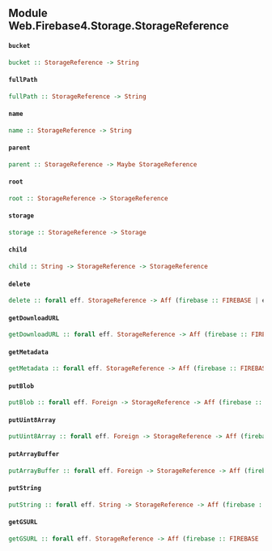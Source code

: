 ## Module Web.Firebase4.Storage.StorageReference

#### `bucket`

``` purescript
bucket :: StorageReference -> String
```

#### `fullPath`

``` purescript
fullPath :: StorageReference -> String
```

#### `name`

``` purescript
name :: StorageReference -> String
```

#### `parent`

``` purescript
parent :: StorageReference -> Maybe StorageReference
```

#### `root`

``` purescript
root :: StorageReference -> StorageReference
```

#### `storage`

``` purescript
storage :: StorageReference -> Storage
```

#### `child`

``` purescript
child :: String -> StorageReference -> StorageReference
```

#### `delete`

``` purescript
delete :: forall eff. StorageReference -> Aff (firebase :: FIREBASE | eff) Unit
```

#### `getDownloadURL`

``` purescript
getDownloadURL :: forall eff. StorageReference -> Aff (firebase :: FIREBASE | eff) String
```

#### `getMetadata`

``` purescript
getMetadata :: forall eff. StorageReference -> Aff (firebase :: FIREBASE | eff) FullMetadata
```

#### `putBlob`

``` purescript
putBlob :: forall eff. Foreign -> StorageReference -> Aff (firebase :: FIREBASE | eff) UploadTask
```

#### `putUint8Array`

``` purescript
putUint8Array :: forall eff. Foreign -> StorageReference -> Aff (firebase :: FIREBASE | eff) UploadTask
```

#### `putArrayBuffer`

``` purescript
putArrayBuffer :: forall eff. Foreign -> StorageReference -> Aff (firebase :: FIREBASE | eff) UploadTask
```

#### `putString`

``` purescript
putString :: forall eff. String -> StorageReference -> Aff (firebase :: FIREBASE | eff) UploadTask
```

#### `getGSURL`

``` purescript
getGSURL :: forall eff. StorageReference -> Aff (firebase :: FIREBASE | eff) String
```


